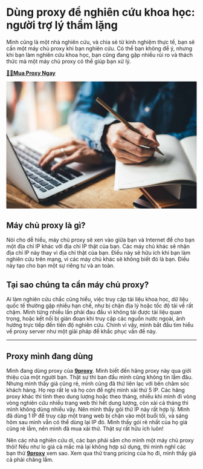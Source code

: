 # Dùng proxy để nghiên cứu khoa học: người trợ lý thầm lặng

Mình cũng là một nhà nghiên cứu, và chia sẻ từ kinh nghiệm thực tế, bạn sẽ cần một máy chủ proxy khi bạn nghiên cứu. Có thể bạn không để ý, nhưng khi bạn làm nghiên cứu khoa học, bạn cũng đang gặp nhiều rủi ro và thách thức mà một máy chủ proxy có thể giúp bạn xử lý.

**[️🛒️🛒Mua Proxy Ngay](https://9proxy.com/pricing)**

![Nghiên cứu khoa học bằng proxy](./Sept-22-How-Google-Has-Changed-Academic-Research_web.jpg)

## Máy chủ proxy là gì?

Nói cho dễ hiểu, máy chủ proxy sẽ xen vào giữa bạn và Internet để cho bạn một địa chỉ IP khác với địa chỉ IP thật của bạn. Các máy chủ khác sẽ nhận địa chỉ IP này thay vì địa chỉ thật của bạn. Điều này sẽ hữu ích khi bạn làm nghiên cứu trên mạng, vì các máy chủ khác sẽ không biết đó là bạn. Điều này tạo cho bạn một sự riêng tư và an toàn.

## Tại sao chúng ta cần máy chủ proxy?

Ai làm nghiên cứu chắc cũng hiểu, việc truy cập tài liệu khoa học, dữ liệu quốc tế thường gặp nhiều hạn chế, như bị chặn địa lý hoặc tốc độ tải về rất chậm. Mình từng nhiều lần phải đau đầu vì không tải được tài liệu quan trọng, hoặc kết nối bị gián đoạn khi truy cập các nguồn nước ngoài, ảnh hưởng trực tiếp đến tiến độ nghiên cứu. Chính vì vậy, mình bắt đầu tìm hiểu về proxy server như một giải pháp để khắc phục vấn đề này.

---

## Proxy mình đang dùng

Mình đang dùng proxy của **[9proxy](https://9proxy.com)**. Mình biết đến hãng proxy này qua giới thiệu của một người bạn. Thật sự thì ban đầu mình cũng không tin lắm đâu. Nhưng mình thấy giá cũng rẻ, mình cũng đã thử liên lạc với bên chăm sóc khách hàng. Họ rep rất lẹ và họ còn đề nghị mình xài thử 5 IP. Các hãng proxy khác thì tính theo dung lượng hoặc theo tháng, nhiều khi mình đi vòng vòng nghiên cứu nhiều trang web thì hết dung lượng, còn xài cả tháng thì mình không dùng nhiều vậy. Nên mình thấy gói thử IP này rất hợp lý. Mình đã dùng 1 IP để truy cập một trang web bị chặn vào một buổi tối, và sáng hôm sau mình vẫn có thể dùng lại IP đó. Mình thấy gói rẻ nhất của họ giá cũng rẻ lắm, nên mình đã mua xài thử. Thật sự rất hữu ích luôn!

Nên các nhà nghiên cứu ơi, các bạn phải sắm cho mình một máy chủ proxy thôi! Nếu như lo giá cả mắc mà lại không hợp sử dụng, thì mình nghĩ các bạn thử **[9proxy](https://9proxy.com)** xem sao. Xem qua thử trang pricing của họ đi, mình thấy giá cả phải chăng lắm.

